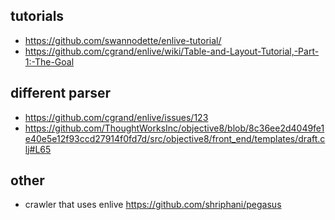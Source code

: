 ## tutorials

- https://github.com/swannodette/enlive-tutorial/
- https://github.com/cgrand/enlive/wiki/Table-and-Layout-Tutorial,-Part-1:-The-Goal

## different parser

- https://github.com/cgrand/enlive/issues/123
- https://github.com/ThoughtWorksInc/objective8/blob/8c36ee2d4049fe1e40e5e12f93ccd27914f0fd7d/src/objective8/front_end/templates/draft.clj#L65

## other

- crawler that uses enlive https://github.com/shriphani/pegasus
